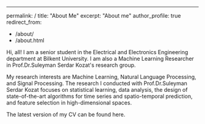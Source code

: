 ---
permalink: /
title: "About Me"
excerpt: "About me"
author_profile: true
redirect_from: 
  - /about/
  - /about.html

Hi, all! I am a senior student in the Electrical and Electronics Engineering department at Bilkent University. I am also a Machine Learning Researcher in Prof.Dr.Suleyman Serdar Kozat's research group.

My research interests are Machine Learning, Natural Language Processing, and Signal Processing. The research I conducted with Prof.Dr.Suleyman Serdar Kozat focuses on statistical learning, data analysis, the design of state-of-the-art algorithms for time series and spatio-temporal prediction, and feature selection in high-dimensional spaces. 

The latest version of my CV can be found here. 
